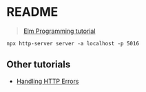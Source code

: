 # README

> [Elm Programming tutorial](https://elmprogramming.com/fetching-data-using-get.html)

```
npx http-server server -a localhost -p 5016
```

## Other tutorials

- [Handling HTTP Errors](https://elmprogramming.com/fetching-data-using-get#handling-http-errors)
